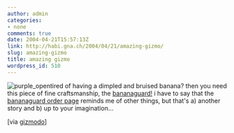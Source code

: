 ```yaml
---
author: admin
categories:
- none
comments: true
date: 2004-04-21T15:57:13Z
link: http://habi.gna.ch/2004/04/21/amazing-gizmo/
slug: amazing-gizmo
title: amazing gizmo
wordpress_id: 510
---
```


![purple_open](http://habi.gna.ch/blog/images/purple_open.jpg)tired of having a dimpled and bruised banana?
then you need this piece of fine craftsmanship, the [bananaguard!](http://www.bananaguard.com/)
i have to say that the [bananaguard order page](http://www.bananaguard.com/order/) reminds me of other things, but that's a) another story and b) up to your imagination...

[via [gizmodo](http://www.gizmodo.com/archives/bananaguard-015333.php)]  

